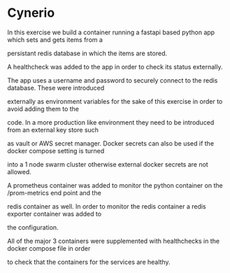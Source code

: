 # Cynerio


 In this exercise we build a container running a fastapi based python app which sets and gets items from a 

 persistant redis database in which the items are stored.  

 A healthcheck was added to the app in order to check its status externally.


 The app uses a username and password to securely connect to the redis database. These were introduced 
 
 externally as environment variables for the sake of this exercise in order to avoid adding them to the

 code. In a more production like environment they need to be introduced from an external key store such
 
 as vault or AWS secret manager. Docker secrets can also be used if the docker compose setting is turned

 into a 1 node swarm cluster otherwise external docker secrets are not allowed.


 A prometheus container was added to monitor the python container on the /prom-metrics end point and the

 redis container as well. In order to monitor the redis container a redis exporter container was added to 

 the configuration.

 All of the major 3 containers were supplemented with healthchecks in the docker compose file in order

 to check that the containers for the services are healthy. 
